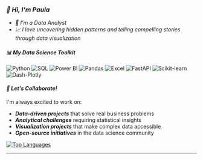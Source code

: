 ### *👋 Hi, I'm Paula*
- *💞️ I'm a Data Analyst*
- *📈 I love uncovering hidden patterns and telling compelling stories through data visualization*

#### *📊 My Data Science Toolkit*
![Python](https://img.shields.io/badge/-Python-6A0DAD?style=flat-square&logo=python&logoColor=white)
![SQL](https://img.shields.io/badge/-SQL-E6E6FA?style=flat-square&logo=mysql&logoColor=black)
![Power BI](https://img.shields.io/badge/-Power%20BI-9370DB?style=flat-square&logo=powerbi&logoColor=white)
![Pandas](https://img.shields.io/badge/-Pandas-8A2BE2?style=flat-square&logo=pandas&logoColor=white)
![Excel](https://img.shields.io/badge/-Excel-B19CD9?style=flat-square&logo=microsoftexcel&logoColor=white)
![FastAPI](https://img.shields.io/badge/-FastAPI-7B68EE?style=flat-square&logo=fastapi&logoColor=white)
![Scikit-learn](https://img.shields.io/badge/-Scikit--learn-DDA0DD?style=flat-square&logo=scikit-learn&logoColor=black)
![Dash-Plotly](https://img.shields.io/badge/-Plotly-9966CC?style=flat-square&logo=plotly&logoColor=white)


#### *🤝 Let's Collaborate!*
I'm always excited to work on:
-  ***Data-driven projects*** that solve real business problems
-  ***Analytical challenges*** requiring statistical insights
-  ***Visualization projects*** that make complex data accessible
-  ***Open-source initiatives*** in the data science community


[![Top Languages](https://github-readme-stats.vercel.app/api/top-langs/?username=PaulaBesst&layout=compact&theme=radical)](https://github.com/PaulaBesst)

<!-- Alternative stats services if the above doesn't work -->
<!-- 
![GitHub Stats](https://github-readme-stats-sigma-five.vercel.app/api?username=PaulaBesst&show_icons=true&theme=radical)
![GitHub Streak](https://streak-stats.demolab.com/?user=PaulaBesst&theme=radical)
-->
---
